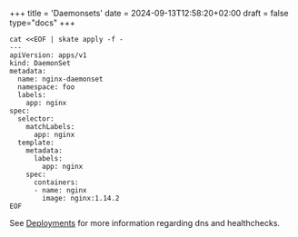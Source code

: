 +++
title = 'Daemonsets'
date = 2024-09-13T12:58:20+02:00
draft = false
type="docs"
+++


```shell
cat <<EOF | skate apply -f -
---
apiVersion: apps/v1
kind: DaemonSet
metadata:
  name: nginx-daemonset
  namespace: foo
  labels:
    app: nginx
spec:
  selector:
    matchLabels:
      app: nginx
  template:
    metadata:
      labels:
        app: nginx
    spec:
      containers:
      - name: nginx
        image: nginx:1.14.2
EOF
```

See [Deployments](/docs/components/deployments) for more information regarding dns and healthchecks.

